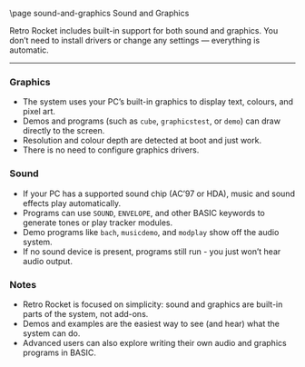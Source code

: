 \page sound-and-graphics Sound and Graphics

Retro Rocket includes built-in support for both sound and graphics.
You don’t need to install drivers or change any settings — everything is automatic.

---

### Graphics
- The system uses your PC’s built-in graphics to display text, colours, and pixel art.
- Demos and programs (such as `cube`, `graphicstest`, or `demo`) can draw directly to the screen.
- Resolution and colour depth are detected at boot and just work.
- There is no need to configure graphics drivers.

### Sound
- If your PC has a supported sound chip (AC’97 or HDA), music and sound effects play automatically.
- Programs can use `SOUND`, `ENVELOPE`, and other BASIC keywords to generate tones or play tracker modules.
- Demo programs like `bach`, `musicdemo`, and `modplay` show off the audio system.
- If no sound device is present, programs still run - you just won’t hear audio output.

### Notes
- Retro Rocket is focused on simplicity: sound and graphics are built-in parts of the system, not add-ons.
- Demos and examples are the easiest way to see (and hear) what the system can do.
- Advanced users can also explore writing their own audio and graphics programs in BASIC.
